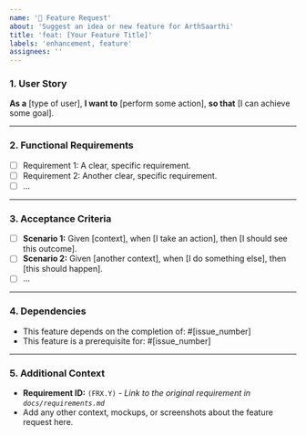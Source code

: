 ```yaml
---
name: '🚀 Feature Request'
about: 'Suggest an idea or new feature for ArthSaarthi'
title: 'feat: [Your Feature Title]'
labels: 'enhancement, feature'
assignees: ''
---
```


### 1. User Story

**As a** [type of user],
**I want to** [perform some action],
**so that** [I can achieve some goal].

---

### 2. Functional Requirements

*   [ ] Requirement 1: A clear, specific requirement.
*   [ ] Requirement 2: Another clear, specific requirement.
*   [ ] ...

---

### 3. Acceptance Criteria

*   [ ] **Scenario 1:** Given [context], when [I take an action], then [I should see this outcome].
*   [ ] **Scenario 2:** Given [another context], when [I do something else], then [this should happen].
*   [ ] ...

---

### 4. Dependencies

*   This feature depends on the completion of: #[issue_number]
*   This feature is a prerequisite for: #[issue_number]

---

### 5. Additional Context

*   **Requirement ID:** `(FRX.Y)` - *Link to the original requirement in `docs/requirements.md`*
*   Add any other context, mockups, or screenshots about the feature request here.